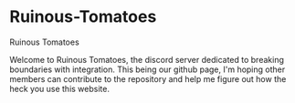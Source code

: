 # Ruinous-Tomatoes

Ruinous Tomatoes

Welcome to Ruinous Tomatoes, the discord server dedicated to breaking boundaries with integration. This being our github page, I'm hoping other members can contribute to the repository and help me figure out how the heck you use this website.
